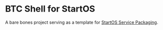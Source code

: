 # BTC Shell for StartOS

A bare bones project serving as a template for [StartOS Service Packaging](https://docs.star9.com/packaging-guide).
